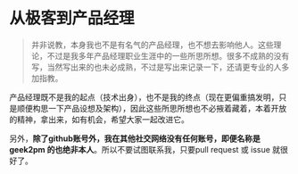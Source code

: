 # 从极客到产品经理

> 并非说教，本身我也不是有名气的产品经理，也不想去影响他人。这些理论，不过是我多年产品经理职业生涯中的一些所思所想。很多不成熟的没有写，当然写出来的也未必成熟，不过是写出来记录一下，还请更专业的人多加指教。

产品经理既不是我的起点（技术出身），也不是我的终点（现在更偏重搞发明，只是顺便构思一下产品设想及架构），因此这些所思所想也不必掖着藏着，本着开放的精神，拿出来，如有机会，希望大家一起改进它。

另外，**除了github账号外，我在其他社交网络没有任何账号，即便名称是 geek2pm 的也绝非本人**。所以不要试图联系我，只要pull request 或 issue 就很好了。
